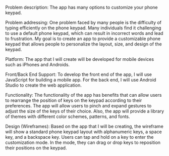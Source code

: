 Problem description: The app has many options to customize your phone keypad.

Problem addressing: One problem faced by many people is the difficulty of typing efficiently on the phone keypad. Many individuals find it challenging to use a default phone keypad, which can result in incorrect words and lead to frustration. My goal is to create an app to provide a customizable phone keypad that allows people to personalize the layout, size, and design of the keypad.

Platform: The app that I will create will be developed for mobile devices such as iPhones and Androids. 

Front/Back End Support: To develop the front end of the app, I will use JavaScript for building a mobile app. For the back end, I will use Android Studio to create the web application.

Functionality: The functionality of the app has benefits that can allow users to rearrange the position of keys on the keypad according to their preferences. The app will allow users to pinch and expand gestures to adjust the size of the keys of their choice. Also, the app will provide a library of themes with different color schemes, patterns, and fonts.

Design (Wireframes): Based on the app that I will be creating, the wireframe will show a standard phone keypad layout with alphanumeric keys, a space key, and a backspace key. Users can tap and hold on a key to enter the customization mode. In the mode, they can drag or drop keys to reposition their positions on the keypad.
